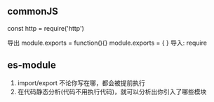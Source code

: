 ## commonJS
const http = require('http')

导出
module.exports = function(){}
module.exports = {
}
导入:
require


##  es-module
1. import/export  不论你写在哪，都会被提前执行
2. 在代码静态分析(代码不用执行代码)，就可以分析出你引入了哪些模块






